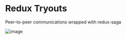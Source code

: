# Redux Tryouts
Peer-to-peer communications wrapped with redux-saga

![image](https://user-images.githubusercontent.com/34271483/164185045-a2d034e2-35fc-41c8-a6b3-b1b79b80655e.png)
